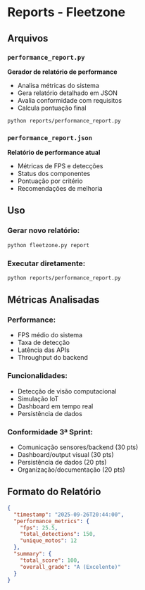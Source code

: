 # Reports - Fleetzone

## Arquivos

### `performance_report.py`
**Gerador de relatório de performance**
- Analisa métricas do sistema
- Gera relatório detalhado em JSON
- Avalia conformidade com requisitos
- Calcula pontuação final

```bash
python reports/performance_report.py
```

### `performance_report.json`
**Relatório de performance atual**
- Métricas de FPS e detecções
- Status dos componentes
- Pontuação por critério
- Recomendações de melhoria

## Uso

### Gerar novo relatório:
```bash
python fleetzone.py report
```

### Executar diretamente:
```bash
python reports/performance_report.py
```

## Métricas Analisadas

### Performance:
- FPS médio do sistema
- Taxa de detecção
- Latência das APIs
- Throughput do backend

### Funcionalidades:
- Detecção de visão computacional
- Simulação IoT
- Dashboard em tempo real
- Persistência de dados

### Conformidade 3ª Sprint:
- Comunicação sensores/backend (30 pts)
- Dashboard/output visual (30 pts)
- Persistência de dados (20 pts)
- Organização/documentação (20 pts)

## Formato do Relatório

```json
{
  "timestamp": "2025-09-26T20:44:00",
  "performance_metrics": {
    "fps": 25.5,
    "total_detections": 150,
    "unique_motos": 12
  },
  "summary": {
    "total_score": 100,
    "overall_grade": "A (Excelente)"
  }
}
```
